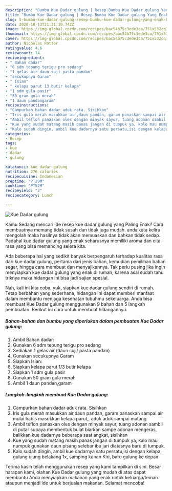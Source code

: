 ```yaml
---
description: "Bumbu Kue Dadar gulung | Resep Bumbu Kue Dadar gulung Yang Enak Banget"
title: "Bumbu Kue Dadar gulung | Resep Bumbu Kue Dadar gulung Yang Enak Banget"
slug: 5-bumbu-kue-dadar-gulung-resep-bumbu-kue-dadar-gulung-yang-enak-banget
date: 2020-10-13T21:31:19.742Z
image: https://img-global.cpcdn.com/recipes/bac54b75c3ede3ca/751x532cq70/kue-dadar-gulung-foto-resep-utama.jpg
thumbnail: https://img-global.cpcdn.com/recipes/bac54b75c3ede3ca/751x532cq70/kue-dadar-gulung-foto-resep-utama.jpg
cover: https://img-global.cpcdn.com/recipes/bac54b75c3ede3ca/751x532cq70/kue-dadar-gulung-foto-resep-utama.jpg
author: Nicholas Potter
ratingvalue: 4.6
reviewcount: 14
recipeingredient:
- " Bahan dadar"
- "6 sdm tepung terigu pro sedang"
- "1 gelas air daun suji pasta pandan"
- "secukupnya Garam"
- " Isian"
- " kelapa parut 13 butir kelapa"
- "1 sdm gula pasir"
- "50 gram gula merah"
- "1 daun pandangaram"
recipeinstructions:
- "Campurkan bahan dadar aduk rata. Sisihkan"
- "Iris gula merah masukkan air,daun pandan, garam panaskan sampai air mulai habis masukkan kelapa parut,, aduk aduk sampai matang"
- "Ambil teflon panaskan oles dengan minyak sayur, tuang adonan sambil di putar supaya membentuk bulat biarkan sampe adonan mengeras, balikkan kue dadarnya beberapa saat angkat, sisihkan"
- "Kue yang sudah matang masih panas jangan di tumpuk ya, kalo mau numpuk gunakan daun pisang selebar ibu jari diatasnya baru di tumpuk."
- "Kalo sudah dingin, ambil kue dadarnya satu persatu,isi dengan kelapa, gulung ujung belakang 1x, samping kanan Kiri, baru gulung ke depan."
categories:
- Resep
tags:
- kue
- dadar
- gulung

katakunci: kue dadar gulung 
nutrition: 276 calories
recipecuisine: Indonesian
preptime: "PT29M"
cooktime: "PT52M"
recipeyield: "2"
recipecategory: Lunch

---
```



![Kue Dadar gulung](https://img-global.cpcdn.com/recipes/bac54b75c3ede3ca/751x532cq70/kue-dadar-gulung-foto-resep-utama.jpg)

Kamu Sedang mencari ide resep kue dadar gulung yang Paling Enak? Cara membuatnya memang tidak susah dan tidak juga mudah. andaikata keliru mengolah maka hasilnya tidak akan memuaskan dan bahkan tidak sedap. Padahal kue dadar gulung yang enak seharusnya memiliki aroma dan cita rasa yang bisa memancing selera kita.

Ada beberapa hal yang sedikit banyak berpengaruh terhadap kualitas rasa dari kue dadar gulung, pertama dari jenis bahan, kemudian pemilihan bahan segar, hingga cara membuat dan menyajikannya. Tak perlu pusing jika ingin menyiapkan kue dadar gulung yang enak di rumah, karena asal sudah tahu triknya maka hidangan ini bisa jadi sajian spesial.




Nah, kali ini kita coba, yuk, siapkan kue dadar gulung sendiri di rumah. Tetap berbahan yang sederhana, hidangan ini dapat memberi manfaat dalam membantu menjaga kesehatan tubuhmu sekeluarga. Anda bisa membuat Kue Dadar gulung menggunakan 9 bahan dan 5 langkah pembuatan. Berikut ini cara untuk membuat hidangannya.

<!--inarticleads1-->

##### Bahan-bahan dan bumbu yang diperlukan dalam pembuatan Kue Dadar gulung:

1. Ambil  Bahan dadar:
1. Gunakan 6 sdm tepung terigu pro sedang
1. Sediakan 1 gelas air (daun suji/ pasta pandan)
1. Gunakan secukupnya Garam
1. Siapkan  Isian:
1. Siapkan  kelapa parut 1/3 butir kelapa
1. Siapkan 1 sdm gula pasir
1. Gunakan 50 gram gula merah
1. Ambil 1 daun pandan,garam




<!--inarticleads2-->

##### Langkah-langkah membuat Kue Dadar gulung:

1. Campurkan bahan dadar aduk rata. Sisihkan
1. Iris gula merah masukkan air,daun pandan, garam panaskan sampai air mulai habis masukkan kelapa parut,, aduk aduk sampai matang
1. Ambil teflon panaskan oles dengan minyak sayur, tuang adonan sambil di putar supaya membentuk bulat biarkan sampe adonan mengeras, balikkan kue dadarnya beberapa saat angkat, sisihkan
1. Kue yang sudah matang masih panas jangan di tumpuk ya, kalo mau numpuk gunakan daun pisang selebar ibu jari diatasnya baru di tumpuk.
1. Kalo sudah dingin, ambil kue dadarnya satu persatu,isi dengan kelapa, gulung ujung belakang 1x, samping kanan Kiri, baru gulung ke depan.




Terima kasih telah menggunakan resep yang kami tampilkan di sini. Besar harapan kami, olahan Kue Dadar gulung yang mudah di atas dapat membantu Anda menyiapkan makanan yang enak untuk keluarga/teman ataupun menjadi ide untuk berjualan makanan. Selamat mencoba!
